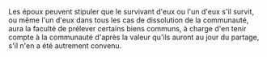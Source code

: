   
 Les époux peuvent stipuler que le survivant d'eux ou l'un d'eux s'il survit, ou même l'un d'eux dans tous les cas de dissolution de la communauté, aura la faculté de prélever certains biens communs, à charge d'en tenir compte à la communauté d'après la valeur qu'ils auront au jour du partage, s'il n'en a été autrement convenu.  

  
